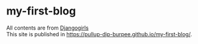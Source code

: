 # my-first-blog
All contents are from [Djangogirls](https://tutorial.djangogirls.org/ko/)  
This site is published in https://pullup-dip-burpee.github.io/my-first-blog/.
